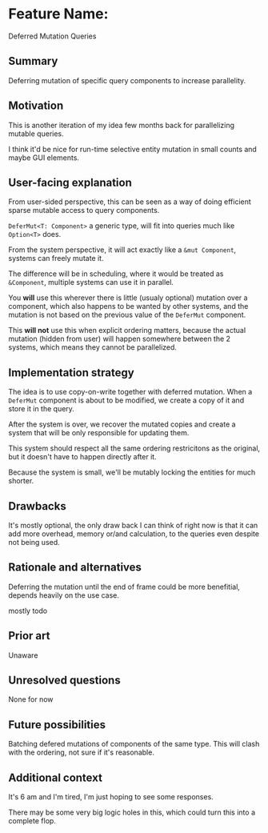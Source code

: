 # Feature Name:
Deferred Mutation Queries

## Summary

Deferring mutation of specific query components to increase parallelity.

## Motivation

This is another iteration of my idea few months back
for parallelizing mutable queries.

I think it'd be nice for
run-time selective entity mutation in small counts
and maybe GUI elements.

## User-facing explanation

From user-sided perspective,
this can be seen as a way of doing
efficient sparse mutable access
to query components.

`DeferMut<T: Component>` a generic type,
will fit into queries much like `Option<T>` does.

From the system perspective,
it will act exactly like a `&mut Component`,
systems can freely mutate it.

The difference will be in scheduling,
where it would be treated as `&Component`,
multiple systems can use it in parallel.

You **will** use this wherever there is little
(usualy optional) mutation over a component,
which also happens to be wanted by other systems,
and the mutation is not based on the previous value
of the `DeferMut` component.

This **will not** use this when explicit ordering matters,
because the actual mutation (hidden from user)
will happen somewhere between the 2 systems,
which means they cannot be parallelized.

## Implementation strategy

The idea is to use copy-on-write together with deferred mutation.
When a `DeferMut` component is about to be modified,
we create a copy of it and store it in the query.

After the system is over, we recover the mutated copies
and create a system that will be only responsible for updating them.

This system should respect all the same ordering restricitons as the original,
but it doesn't have to happen directly after it.

Because the system is small, we'll be mutably locking the entities for much shorter.

## Drawbacks

It's mostly optional,
the only draw back I can think of right now
is that it can add more overhead,
memory or/and calculation,
to the queries even despite not being used.

## Rationale and alternatives

Deferring the mutation until the end of frame could be more benefitial,
depends heavily on the use case.

mostly todo

## Prior art

Unaware

## Unresolved questions

None for now

## Future possibilities

Batching defered mutations of components of the same type.
This will clash with the ordering, not sure if it's reasonable.

## Additional context

It's 6 am and I'm tired,
I'm just hoping to see some responses.

There may be some very big logic holes in this,
which could turn this into a complete flop.
